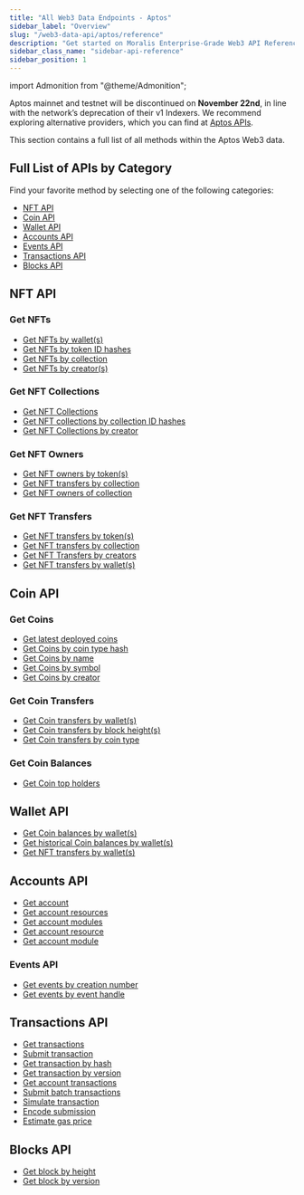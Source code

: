 ```yaml
---
title: "All Web3 Data Endpoints - Aptos"
sidebar_label: "Overview"
slug: "/web3-data-api/aptos/reference"
description: "Get started on Moralis Enterprise-Grade Web3 API Reference for Aptos."
sidebar_class_name: "sidebar-api-reference"
sidebar_position: 1
---
```


import Admonition from "@theme/Admonition";

<Admonition type="warning" icon="🚨" title="Aptos: Confirmed Deprecation (60 Days Notice)">
  <p>
    Aptos mainnet and testnet will be discontinued on <strong>November 22nd</strong>, in line with the network’s deprecation of their v1 Indexers. We recommend exploring alternative providers, which you can find at <a href="https://aptos.dev/en/build/apis">Aptos APIs</a>.
  </p>
</Admonition>

This section contains a full list of all methods within the Aptos Web3 data.

## Full List of APIs by Category

Find your favorite method by selecting one of the following categories:

- [NFT API](#nft-api)
- [Coin API](#coin-api)
- [Wallet API](#wallet-api)
- [Accounts API](#accounts-api)
- [Events API](#events-api)
- [Transactions API](#transactions-api)
- [Blocks API](#blocks-api)

## NFT API

### Get NFTs

- [Get NFTs by wallet(s)](/web3-data-api/aptos/reference/get-nft-by-wallet-addresses)
- [Get NFTs by token ID hashes](/web3-data-api/aptos/reference/get-nfts-by-ids)
- [Get NFTs by collection](/web3-data-api/aptos/reference/get-nfts-by-collection)
- [Get NFTs by creator(s)](/web3-data-api/aptos/reference/get-nfts-by-creators)

### Get NFT Collections

- [Get NFT Collections](/web3-data-api/aptos/reference/get-nft-collections)
- [Get NFT collections by collection ID hashes](/web3-data-api/aptos/reference/get-nft-collections-by-ids)
- [Get NFT Collections by creator](/web3-data-api/aptos/reference/get-nft-collections-by-creator)

### Get NFT Owners

- [Get NFT owners by token(s)](/web3-data-api/aptos/reference/get-nft-owners-by-tokens)
- [Get NFT transfers by collection](/web3-data-api/aptos/reference/get-nft-owners-by-collection)
- [Get NFT owners of collection](/web3-data-api/aptos/reference/get-nft-owners-of-collection)

### Get NFT Transfers

- [Get NFT transfers by token(s)](/web3-data-api/aptos/reference/get-nft-transfers-by-ids)
- [Get NFT transfers by collection](/web3-data-api/aptos/reference/get-nft-transfers-by-collection)
- [Get NFT Transfers by creators](/web3-data-api/aptos/reference/get-nft-transfers-by-creators)
- [Get NFT transfers by wallet(s)](/web3-data-api/aptos/reference/get-nft-transfers-by-wallets)

## Coin API

### Get Coins

- [Get latest deployed coins](/web3-data-api/aptos/reference/get-latest-coins)
- [Get Coins by coin type hash](/web3-data-api/aptos/reference/get-coin-info-by-coin-type-hashes)
- [Get Coins by name](/web3-data-api/aptos/reference/get-coins-by-name-range)
- [Get Coins by symbol](/web3-data-api/aptos/reference/get-coins-by-symbol-range)
- [Get Coins by creator](/web3-data-api/aptos/reference/get-coins-by-creators)

### Get Coin Transfers

- [Get Coin transfers by wallet(s)](/web3-data-api/aptos/reference/get-coin-transfers-by-owner-addresses)
- [Get Coin transfers by block height(s)](/web3-data-api/aptos/reference/get-coin-transfers-by-block-heights)
- [Get Coin transfers by coin type](/web3-data-api/aptos/reference/get-coin-transfers-by-coin-type)

### Get Coin Balances

- [Get Coin top holders](/web3-data-api/aptos/reference/get-top-holders-by-coin)

## Wallet API

- [Get Coin balances by wallet(s)](/web3-data-api/aptos/reference/get-coin-balances-by-wallets)
- [Get historical Coin balances by wallet(s)](/web3-data-api/aptos/reference/get-historical-coin-balances-by-wallets)
- [Get NFT transfers by wallet(s)](/web3-data-api/aptos/reference/get-wallets-nft-transfers)

## Accounts API

- [Get account](/web3-data-api/aptos/reference/get-account)
- [Get account resources](/web3-data-api/aptos/reference/get-account-resources)
- [Get account modules](/web3-data-api/aptos/reference/get-account-modules)
- [Get account resource](/web3-data-api/aptos/reference/get-account-resource)
- [Get account module](/web3-data-api/aptos/reference/get-account-module)

### Events API

- [Get events by creation number](/web3-data-api/aptos/reference/get-events-by-creation-number)
- [Get events by event handle](/web3-data-api/aptos/reference/get-events-by-event-handle)

## Transactions API

- [Get transactions](/web3-data-api/aptos/reference/get-transactions)
- [Submit transaction](/web3-data-api/aptos/reference/submit-transaction)
- [Get transaction by hash](/web3-data-api/aptos/reference/get-transaction-by-hash)
- [Get transaction by version](/web3-data-api/aptos/reference/get-transaction-by-version)
- [Get account transactions](/web3-data-api/aptos/reference/get-account-transactions)
- [Submit batch transactions](/web3-data-api/aptos/reference/submit-batch-transactions)
- [Simulate transaction](/web3-data-api/aptos/reference/simulate-transaction)
- [Encode submission](/web3-data-api/aptos/reference/encode-submission)
- [Estimate gas price](/web3-data-api/aptos/reference/estimate-gas-price)

## Blocks API

- [Get block by height](/web3-data-api/aptos/reference/get-block-by-height)
- [Get block by version](/web3-data-api/aptos/reference/get-block-by-version)
